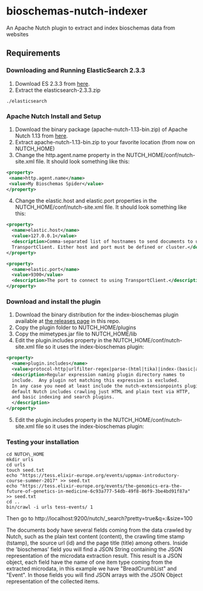# bioschemas-nutch-indexer
An Apache Nutch plugin to extract and index bioschemas data from websites

## Requirements
### Downloading and Running ElasticSearch 2.3.3
1. Download ES 2.3.3 from [here](https://www.elastic.co/downloads/past-releases/elasticsearch-2-3-3).
2. Extract the elasticsearch-2.3.3.zip
```shell
./elasticsearch
```

### Apache Nutch Install and Setup
1. Download the binary package (apache-nutch-1.13-bin.zip) of Apache Nutch 1.13 from [here](http://www.apache.org/dyn/closer.cgi/nutch/).
2. Extract apache-nutch-1.13-bin.zip to your favorite location (from now on NUTCH\_HOME)
3. Change the http.agent.name property in the NUTCH\_HOME/conf/nutch-site.xml file. It should look something like this:
```xml
<property>
 <name>http.agent.name</name>
 <value>My Bioschemas Spider</value>
</property>
```
4. Change the elastic.host and elastic.port properties in the NUTCH\_HOME/conf/nutch-site.xml file. It should look something like this:
```xml
<property>
  <name>elastic.host</name>
  <value>127.0.0.1</value>
  <description>Comma-separated list of hostnames to send documents to using
  TransportClient. Either host and port must be defined or cluster.</description>
</property>

<property> 
  <name>elastic.port</name>
  <value>9300</value>
  <description>The port to connect to using TransportClient.</description>
</property>
```

### Download and install the plugin
1. Download the binary distribution for the index-bioschemas plugin available at [the releases page](https://github.com/BioSchemas/bioschemas-nutch-indexer/releases) in this repo.
2. Copy the plugin folder to NUTCH\_HOME/plugins
3. Copy the mimetypes.jar file to NUTCH\_HOME/lib
4. Edit the plugin.includes property in the NUTCH\_HOME/conf/nutch-site.xml file so it uses the index-bioschemas plugin:
```xml
<property>
  <name>plugin.includes</name>
  <value>protocol-http|urlfilter-regex|parse-(html|tika)|index-(basic|anchor|bioschemas)|scoring-opic|urlnormalizer-(pass|regex|basic)</value>
  <description>Regular expression naming plugin directory names to
  include.  Any plugin not matching this expression is excluded.
  In any case you need at least include the nutch-extensionpoints plugin. By
  default Nutch includes crawling just HTML and plain text via HTTP,
  and basic indexing and search plugins.
  </description>
</property>
```
5. Edit the plugin.includes property in the NUTCH\_HOME/conf/nutch-site.xml file so it uses the index-bioschemas plugin:

### Testing your installation
```shell
cd NUTCH\_HOME
mkdir urls
cd urls
touch seed.txt
echo "https://tess.elixir-europe.org/events/uppmax-introductory-course-summer-2017" >> seed.txt
echo "https://tess.elixir-europe.org/events/the-genomics-era-the-future-of-genetics-in-medicine-6c93a777-54db-49f8-86f9-3be4bd91f87a" >> seed.txt
cd ..
bin/crawl -i urls tess-events/ 1
```
Then go to http://localhost:9200/nutch/_search?pretty=true&q=*:*&size=100

The documents body have several fields coming from the data crawled by Nutch, such as the plain text content (content), the crawling time stamp (tstamp), the source url (id) and the page title (title) among others. Inside the 'bioschemas' field you will find a JSON String containing the JSON representation of the microdata extraction result. This result is a JSON object, each field have the name of one item type coming from the extracted microdata, in this example we have "BreadCrumbList" and "Event". In those fields you will find JSON arrays with the JSON Object representation of the collected items.

